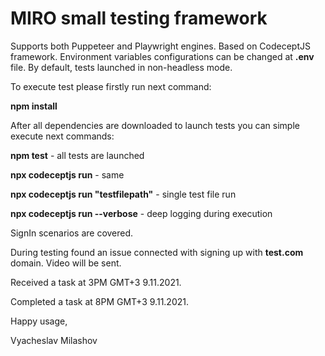 # MIRO small testing framework
Supports both Puppeteer and Playwright engines. Based on CodeceptJS framework.
Environment variables configurations can be changed at **.env** file. By default, tests launched in non-headless
mode.

To execute test please firstly run next command:

**npm install**

After all dependencies are downloaded to launch tests you can simple execute next commands:

**npm test** - all tests are launched

**npx codeceptjs run** - same

**npx codeceptjs run "testfilepath"** - single test file run

**npx codeceptjs run --verbose** - deep logging during execution

SignIn scenarios are covered.


During testing found an issue connected with signing up with **test.com** domain. Video will be sent.

Received a task at 3PM GMT+3 9.11.2021.

Completed a task at 8PM GMT+3 9.11.2021.


Happy usage,


Vyacheslav Milashov

